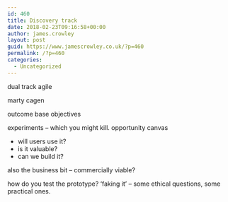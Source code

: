 ```yaml
---
id: 460
title: Discovery track
date: 2018-02-23T09:16:58+00:00
author: james.crowley
layout: post
guid: https://www.jamescrowley.co.uk/?p=460
permalink: /?p=460
categories:
  - Uncategorized
---
```

dual track agile

marty cagen

outcome base objectives

experiments &#8211; which you might kill. opportunity canvas

  * will users use it?
  * is it valuable?
  * can we build it?

also the business bit &#8211; commercially viable?

how do you test the prototype? &#8216;faking it&#8217; &#8211; some ethical questions, some practical ones.